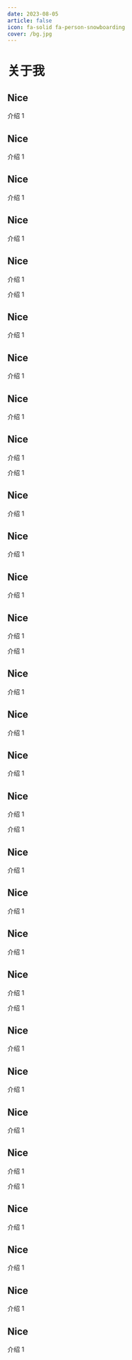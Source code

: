 ```yaml
---
date: 2023-08-05
article: false
icon: fa-solid fa-person-snowboarding
cover: /bg.jpg
---
```


# 关于我

## Nice

介绍 1

## Nice

介绍 1

## Nice

介绍 1

## Nice

介绍 1

## Nice

介绍 1

介绍 1

## Nice

介绍 1

## Nice

介绍 1

## Nice

介绍 1

## Nice

介绍 1

介绍 1

## Nice

介绍 1

## Nice

介绍 1

## Nice

介绍 1

## Nice

介绍 1

介绍 1

## Nice

介绍 1

## Nice

介绍 1

## Nice

介绍 1

## Nice

介绍 1

介绍 1

## Nice

介绍 1

## Nice

介绍 1

## Nice

介绍 1

## Nice

介绍 1

介绍 1

## Nice

介绍 1

## Nice

介绍 1

## Nice

介绍 1

## Nice

介绍 1

介绍 1

## Nice

介绍 1

## Nice

介绍 1

## Nice

介绍 1

## Nice

介绍 1
